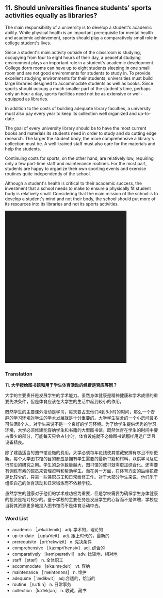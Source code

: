 ## 11. Should universities finance students' sports activities equally as libraries?

The main responsibility of a university is to develop a student's academic ability. While physical health is an important prerequisite for mental health and academic achievement, sports should play a comparatively small role in college student's lives.

Since a student's main activity outside of the classroom is studying, occupying from four to eight hours of their day, a peaceful studying environment plays an important role in a student's academic development. College dorm rooms can have up to eight students sleeping in one small room and are not good environments for students to study in. To provide excellent studying environments for their students, universities must build large libraries designed to accommodate students as well as books. Since sports should occupy a much smaller part of the student's time, perhaps only an hour a day, sports facilities need not be as extensive or well-equipped as libraries.

In addition to the costs of building adequate library faculties, a university must also pay every year to keep its collection well organized and up-to-date.

The goal of every university library should be to have the most current books and materials its students need in order to study and do cutting edge research. The larger the student body, the more comprehensive a library's collection must be. A well-trained staff must also care for the materials and help the students.

Continuing costs for sports, on the other hand, are relatively low, requiring only a few part-time staff and maintenance routines. For the most part, students are happy to organize their own sporting events and exercise routines quite independently of the school.

Although a student's health is critical to their academic success, the investment that a school needs to make to ensure a physically fit student body is relatively small. Considering that the main mission of the school is to develop a student's mind and not their body, the school should put more of its resources into its libraries and not its sports activities.

![](images/padding_400x500.png)

### Translation

**11. 大学拨给图书馆和用于学生体育活动的经费是否应等同？**

大学的主要责任是发展学生的学术能力。虽然身体健康是精神健康和学术成绩的重要先决条件，但是体育应该在大学生的生活中起到较小的作用。

既然学生的主要课外活动是学习，每天要占去他们4到8小时的时间，那么一个安静的学习环境对学生的学术发展就是十分重要的。大学学生宿舍的一个小房间最多可住满8个人，对学生来说不是一个良好的学习环境。为了给学生提供优秀的学习环境，大学必须修建能容纳学生和书籍的大型图书馆。既然体育在学生的时间中要占很少的部分，可能每天只会占1小时，体育设施就不必像图书馆那样用途广泛且设备精良。

除了建造适当的图书馆设施的费用，大学必须每年花钱使其馆藏安排有序且不断更新。每个大学图书馆的目的都应是拥有学生需要的最新书籍和材料，以供学习及进行前沿的研究之用。学生的总体数量越大，图书馆的藏书就需更加综合化。还需要有训练有素的馆员来管理资料和帮助学生。而在另一方面，在体育方面的后续花费是比较少的，只需一些兼职员工和日常维修工作。对于大部分学生来说，他们乐于组织自己的体育活动和日常锻炼而不依赖学校。

虽然学生的健康对于他们的学术成功极为重要，但是学校需要为确保学生身体健康的投资是相对较少的。鉴于学校的主要任务是发展学生的心智而不是体魄，学校应当将其资源更多地投入图书馆而不是体育活动中去。 

### Word List

+ academic ［ˌækəˈdemik］ adj. 学术的，理论的
+ up-to-date ［ˌuptəˈdeit］ adj. 跟上时代的，最新的
+ prerequisite ［pri:ˈrekwizit］ n. 先决条件
+ comprehensive ［ˌka:mpriˈhensiv］ adj. 综合的
+ comparatively ［kəmˈpærətivli］ adv. 比较地，相对地
+ staff ［stæf］ n. 全体职工
+ accommodate ［əˈka:məˌdeit］ vt. 容纳
+ maintenance ［ˈmeintənəns］ n. 维护
+ adequate［ ˈædikwit］ adj.合适的，恰当的
+ routine ［ru:ˈti:n］ n. 日常事务
+ collection ［kəˈlekʃən］ n. 收藏，藏书  


